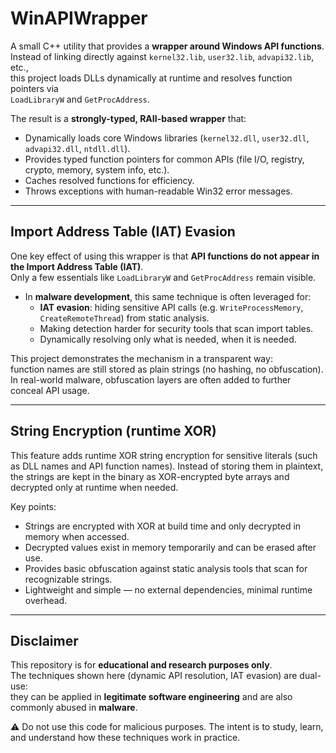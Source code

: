 # WinAPIWrapper

A small C++ utility that provides a **wrapper around Windows API functions**.  
Instead of linking directly against `kernel32.lib`, `user32.lib`, `advapi32.lib`, etc.,  
this project loads DLLs dynamically at runtime and resolves function pointers via  
`LoadLibraryW` and `GetProcAddress`.

The result is a **strongly-typed, RAII-based wrapper** that:

- Dynamically loads core Windows libraries (`kernel32.dll`, `user32.dll`, `advapi32.dll`, `ntdll.dll`).
- Provides typed function pointers for common APIs (file I/O, registry, crypto, memory, system info, etc.).
- Caches resolved functions for efficiency.
- Throws exceptions with human-readable Win32 error messages.

---

## Import Address Table (IAT) Evasion

One key effect of using this wrapper is that **API functions do not appear in the Import Address Table (IAT)**.  
Only a few essentials like `LoadLibraryW` and `GetProcAddress` remain visible.  

- In **malware development**, this same technique is often leveraged for:
  - **IAT evasion**: hiding sensitive API calls (e.g. `WriteProcessMemory`, `CreateRemoteThread`) from static analysis.
  - Making detection harder for security tools that scan import tables.
  - Dynamically resolving only what is needed, when it is needed.

This project demonstrates the mechanism in a transparent way:  
function names are still stored as plain strings (no hashing, no obfuscation).  
In real-world malware, obfuscation layers are often added to further conceal API usage.

---

## String Encryption (runtime XOR)

This feature adds runtime XOR string encryption for sensitive literals (such as DLL names and API function names). Instead of storing them in plaintext, the strings are kept in the binary as XOR-encrypted byte arrays and decrypted only at runtime when needed.

Key points:
- Strings are encrypted with XOR at build time and only decrypted in memory when accessed.
- Decrypted values exist in memory temporarily and can be erased after use.
- Provides basic obfuscation against static analysis tools that scan for recognizable strings.
- Lightweight and simple — no external dependencies, minimal runtime overhead.

---

## Disclaimer

This repository is for **educational and research purposes only**.  
The techniques shown here (dynamic API resolution, IAT evasion) are dual-use:  
they can be applied in **legitimate software engineering** and are also  
commonly abused in **malware**.  

⚠️ Do not use this code for malicious purposes. The intent is to study, learn, and understand how these techniques work in practice.
